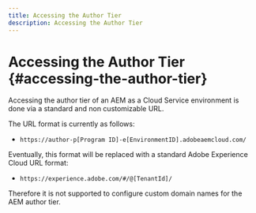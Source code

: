 ```yaml
---
title: Accessing the Author Tier
description: Accessing the Author Tier
---
```


# Accessing the Author Tier {#accessing-the-author-tier}

Accessing the author tier of an AEM as a Cloud Service environment is done via a standard and non customizable URL.

The URL format is currently as follows:

* `https://author-p[Program ID]-e[EnvironmentID].adobeaemcloud.com/`

Eventually, this format will be replaced with a standard Adobe Experience Cloud URL format:

* `https://experience.adobe.com/#/@[TenantId]/`

Therefore it is not supported to configure custom domain names for the AEM author tier.
